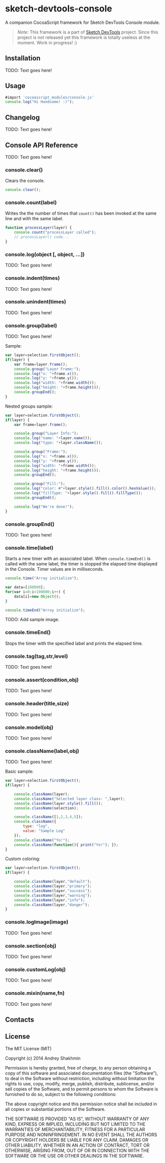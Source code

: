 sketch-devtools-console
=======================

A companion CocoaScript framework for Sketch DevTools Console module.

> *Note:* This framework is a part of [Sketch DevTools](http://github.com/turbobabr/sketch-devtools) project. Since this project is not released yet this framework is totally useless at the moment. Work in progress! :)

## Installation

TODO: Text goes here!

## Usage

```JavaScript
#import 'cocoascript_modules/console.js'
console.log("Hi Handsome! :)");
```

## Changelog

TODO: Text goes here!

## Console API Reference

TODO: Text goes here!

### console.clear()

Clears the console.

```JavaScript
console.clear();
```

### console.count(label)

Writes the the number of times that `count()` has been invoked at the same line and with the same label.

```JavaScript
function processLayer(layer) {
    console.count("processLayer called");
    // processLayer() code...
}
```

### console.log(object [, object, ...])

TODO: Text goes here!

### console.indent(times)

TODO: Text goes here!

### console.unindent(times)

TODO: Text goes here!

### console.group(label)

TODO: Text goes here!

Sample:

```JavaScript
var layer=selection.firstObject();
if(layer) {
    var frame=layer.frame();
    console.group("Layer Frame:");
    console.log("x: "+frame.x());
    console.log("y: "+frame.y());
    console.log("width: "+frame.width());
    console.log("height: "+frame.height());
    console.groupEnd();
}
```

Nested groups sample:

```JavaScript
var layer=selection.firstObject();
if(layer) {
    var frame=layer.frame();

    console.group("Layer Info:");
    console.log("name: "+layer.name());
    console.log("type: "+layer.className());

    console.group("Frame:");
    console.log("x: "+frame.x());
    console.log("y: "+frame.y());
    console.log("width: "+frame.width());
    console.log("height: "+frame.height());
    console.groupEnd();

    console.group("Fill:");
    console.log("color: #"+layer.style().fill().color().hexValue());
    console.log("fillType: "+layer.style().fill().fillType());
    console.groupEnd();

    console.log("We're done!");
}
```

### console.groupEnd()

TODO: Text goes here!

### console.time(label)

Starts a new timer with an associated label. When `console.timeEnd()` is called with the same label, the timer is stopped the elapsed time displayed in the Console. Timer values are in milliseconds.

```JavaScript
console.time("Array initialize");

var data=[100000];
for(var i=0;i<100000;i++) {
    data[i]=new Object();
}

console.timeEnd("Array initialize");
```

TODO: Add sample image.

### console.timeEnd()

Stops the timer with the specified label and prints the elapsed time.

### console.tag(tag,str,level)

TODO: Text goes here!

### console.assert(condition,obj)

TODO: Text goes here!

### console.header(title,size)

TODO: Text goes here!

### console.model(obj)

TODO: Text goes here!

### console.className(label,obj)

TODO: Text goes here!

Basic sample:

```JavaScript
var layer=selection.firstObject();
if(layer) {

    console.className(layer);
    console.className("Selected layer class: ",layer);
    console.className(layer.style().fill());
    console.className(selection);

    console.className([1,2,3,4,5]);
    console.className({
        type: "log",
        value: "Sample Log"
    });
    console.className("Yo!");
    console.className(function(){ print("Yo!"); });
}
```

Custom coloring:

```JavaScript
var layer=selection.firstObject();
if(layer) {

    console.className(layer,"default");
    console.className(layer,"primary");
    console.className(layer,"success");
    console.className(layer,"warning");
    console.className(layer,"info");
    console.className(layer,"danger");
}
```

### console.logImage(image)

TODO: Text goes here!

### console.section(obj)

TODO: Text goes here!

### console.customLog(obj)

TODO: Text goes here!

### console.mixin(name,fn)

TODO: Text goes here!

## Contacts

## License

The MIT License (MIT)

Copyright (c) 2014 Andrey Shakhmin

Permission is hereby granted, free of charge, to any person obtaining a copy of this software and associated documentation files (the "Software"), to deal in the Software without restriction, including without limitation the rights to use, copy, modify, merge, publish, distribute, sublicense, and/or sell copies of the Software, and to permit persons to whom the Software is furnished to do so, subject to the following conditions:

The above copyright notice and this permission notice shall be included in all copies or substantial portions of the Software.

THE SOFTWARE IS PROVIDED "AS IS", WITHOUT WARRANTY OF ANY KIND, EXPRESS OR IMPLIED, INCLUDING BUT NOT LIMITED TO THE WARRANTIES OF MERCHANTABILITY, FITNESS FOR A PARTICULAR PURPOSE AND NONINFRINGEMENT. IN NO EVENT SHALL THE AUTHORS OR COPYRIGHT HOLDERS BE LIABLE FOR ANY CLAIM, DAMAGES OR OTHER LIABILITY, WHETHER IN AN ACTION OF CONTRACT, TORT OR OTHERWISE, ARISING FROM, OUT OF OR IN CONNECTION WITH THE SOFTWARE OR THE USE OR OTHER DEALINGS IN THE SOFTWARE.